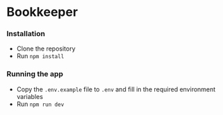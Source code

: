 # Bookkeeper

### Installation
- Clone the repository
- Run `npm install`

### Running the app
- Copy the `.env.example` file to `.env` and fill in the required environment variables
- Run `npm run dev`
